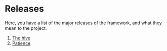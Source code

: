 # Releases
Here, you have a list of the major releases of the framework, and what they mean to the project.

1. [The hive](./01-the-hive.md)
2. [Patience](./02-patience.md)